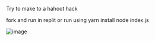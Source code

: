 Try to make to a hahoot hack 

fork and run in replit or 
run using
yarn install
node index.js

![image](https://github.com/user-attachments/assets/2a09138c-c4ca-46f3-aad8-b6b85d894e33)
